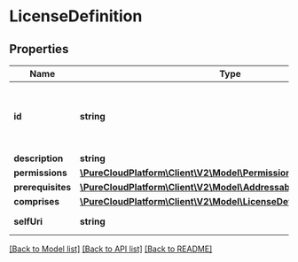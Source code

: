 # LicenseDefinition

## Properties
Name | Type | Description | Notes
------------ | ------------- | ------------- | -------------
**id** | **string** | The globally unique identifier for the object. | [optional] 
**description** | **string** |  | [optional] 
**permissions** | [**\PureCloudPlatform\Client\V2\Model\Permissions**](Permissions.md) |  | [optional] 
**prerequisites** | [**\PureCloudPlatform\Client\V2\Model\AddressableLicenseDefinition[]**](AddressableLicenseDefinition.md) |  | [optional] 
**comprises** | [**\PureCloudPlatform\Client\V2\Model\LicenseDefinition[]**](LicenseDefinition.md) |  | [optional] 
**selfUri** | **string** | The URI for this object | [optional] 

[[Back to Model list]](../README.md#documentation-for-models) [[Back to API list]](../README.md#documentation-for-api-endpoints) [[Back to README]](../README.md)


